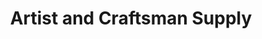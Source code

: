 ---
title: "Artist and Craftsman Supply"
url: /san-diego/artist-and-craftsman-supply/
shop: Basteln
---